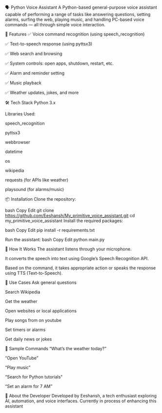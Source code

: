 🗣️ Python Voice Assistant
A Python-based general-purpose voice assistant capable of performing a range of tasks like answering questions, setting alarms, surfing the web, playing music, and handling PC-based voice commands — all through simple voice interaction.

🚀 Features
✅ Voice command recognition (using speech_recognition)

✅ Text-to-speech response (using pyttsx3)

✅ Web search and browsing

✅ System controls: open apps, shutdown, restart, etc.

✅ Alarm and reminder setting

✅ Music playback

✅ Weather updates, jokes, and more

🛠️ Tech Stack
Python 3.x

Libraries Used:

speech_recognition

pyttsx3

webbrowser

datetime

os

wikipedia

requests (for APIs like weather)

playsound (for alarms/music)

📦 Installation
Clone the repository:

bash
Copy
Edit
git clone https://github.com/Eeshansh/My_primitive_voice_assistant.git
cd my_primitive_voice_assistant
Install the required packages:

bash
Copy
Edit
pip install -r requirements.txt

Run the assistant:
bash
Copy
Edit
python main.py

🎤 How It Works
The assistant listens through your microphone.

It converts the speech into text using Google’s Speech Recognition API.

Based on the command, it takes appropriate action or speaks the response using TTS (Text-to-Speech).

🧠 Use Cases
Ask general questions

Search Wikipedia

Get the weather

Open websites or local applications

Play songs from on youtube

Set timers or alarms

Get daily news or jokes

📌 Sample Commands
“What’s the weather today?”

“Open YouTube”

“Play music”

“Search for Python tutorials”

“Set an alarm for 7 AM”

🙋 About the Developer
Developed by Eeshansh, a tech enthusiast exploring AI, automation, and voice interfaces. Currently in process of enhancing this assistant